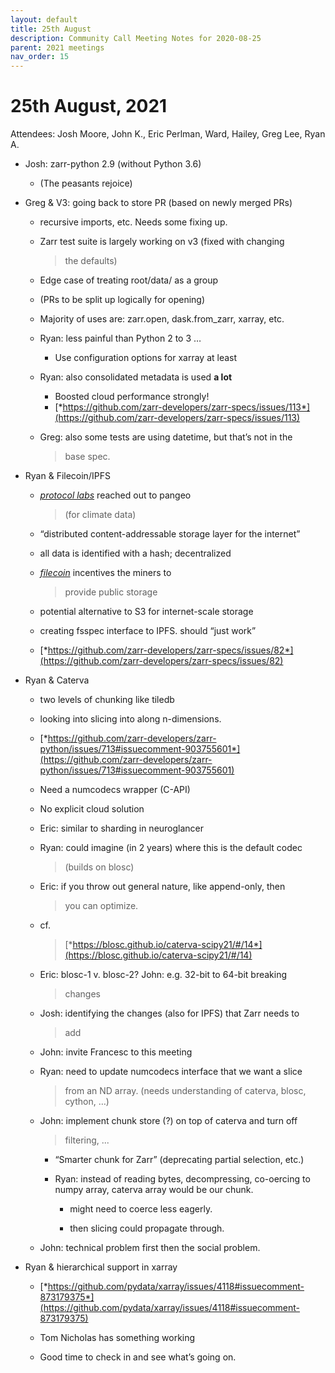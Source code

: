 ```yaml
---
layout: default
title: 25th August
description: Community Call Meeting Notes for 2020-08-25
parent: 2021 meetings
nav_order: 15
---
```


# 25th August, 2021

Attendees: Josh Moore, John K., Eric Perlman, Ward, Hailey, Greg Lee,
Ryan A.

-   Josh: zarr-python 2.9 (without Python 3.6)

    -   (The peasants rejoice)

-   Greg & V3: going back to store PR (based on newly merged PRs)

    -   recursive imports, etc. Needs some fixing up.

    -   Zarr test suite is largely working on v3 (fixed with changing
        > the defaults)

    -   Edge case of treating root/data/ as a group

    -   (PRs to be split up logically for opening)

    -   Majority of uses are: zarr.open, dask.from_zarr, xarray, etc.

    -   Ryan: less painful than Python 2 to 3 …

        -   Use configuration options for xarray at least

    -   Ryan: also consolidated metadata is used **a lot**

        -   Boosted cloud performance strongly!
        -   [*https://github.com/zarr-developers/zarr-specs/issues/113*](https://github.com/zarr-developers/zarr-specs/issues/113)

    -   Greg: also some tests are using datetime, but that’s not in the
        > base spec.

-   Ryan & Filecoin/IPFS

    -   [*protocol labs*](https://protocol.ai/) reached out to pangeo
        > (for climate data)

    -   “distributed content-addressable storage layer for the internet”

    -   all data is identified with a hash; decentralized

    -   [*filecoin*](https://filecoin.io/) incentives the miners to
        > provide public storage

    -   potential alternative to S3 for internet-scale storage

    -   creating fsspec interface to IPFS. should “just work”

    -   [*https://github.com/zarr-developers/zarr-specs/issues/82*](https://github.com/zarr-developers/zarr-specs/issues/82)

-   Ryan & Caterva

    -   two levels of chunking like tiledb

    -   looking into slicing into along n-dimensions.

    -   [*https://github.com/zarr-developers/zarr-python/issues/713#issuecomment-903755601*](https://github.com/zarr-developers/zarr-python/issues/713#issuecomment-903755601)

    -   Need a numcodecs wrapper (C-API)

    -   No explicit cloud solution

    -   Eric: similar to sharding in neuroglancer

    -   Ryan: could imagine (in 2 years) where this is the default codec
        > (builds on blosc)

    -   Eric: if you throw out general nature, like append-only, then
        > you can optimize.

    -   cf.
        > [*https://blosc.github.io/caterva-scipy21/#/14*](https://blosc.github.io/caterva-scipy21/#/14)

    -   Eric: blosc-1 v. blosc-2? John: e.g. 32-bit to 64-bit breaking
        > changes

    -   Josh: identifying the changes (also for IPFS) that Zarr needs to
        > add

    -   John: invite Francesc to this meeting

    -   Ryan: need to update numcodecs interface that we want a slice
        > from an ND array. (needs understanding of caterva, blosc,
        > cython, …)

    -   John: implement chunk store (?) on top of caterva and turn off
        > filtering, ...

        -   “Smarter chunk for Zarr” (deprecating partial selection,
            etc.)

        -   Ryan: instead of reading bytes, decompressing, co-oercing to
            numpy array, caterva array would be our chunk.

            -   might need to coerce less eagerly.

            -   then slicing could propagate through.

    -   John: technical problem first then the social problem.

-   Ryan & hierarchical support in xarray

    -   [*https://github.com/pydata/xarray/issues/4118#issuecomment-873179375*](https://github.com/pydata/xarray/issues/4118#issuecomment-873179375)

    -   Tom Nicholas has something working

    -   Good time to check in and see what’s going on.

